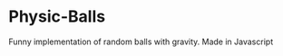 # Physic-Balls
Funny implementation of random balls with gravity. Made in Javascript

<a href="https://media.giphy.com/media/3oKIPsm14AEDJA9IGc/giphy.gif" title="Demo"/></a>
